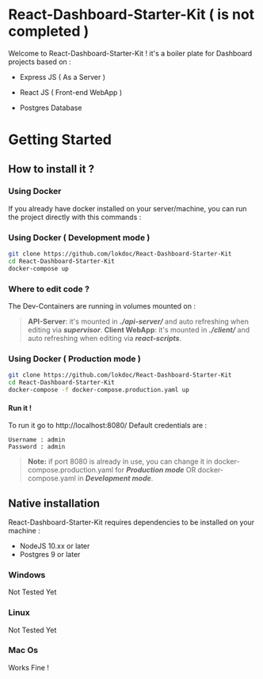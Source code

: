 # React-Dashboard-Starter-Kit ( is not completed )

Welcome to React-Dashboard-Starter-Kit ! it's a boiler plate for Dashboard projects based on :

- Express JS ( As a Server )

- React JS ( Front-end WebApp )

- Postgres Database

# Getting Started 
## How to install it ? 
### Using Docker 
If you already have docker installed on your server/machine, you can run the project directly with this commands : 
### Using Docker ( Development mode )
```bash
git clone https://github.com/lokdoc/React-Dashboard-Starter-Kit
cd React-Dashboard-Starter-Kit
docker-compose up 
```
### Where to edit code ? 
The Dev-Containers are running in volumes mounted on  :
> **API-Server**: it's mounted in ***./api-server/*** and auto refreshing when editing via ***supervisor***.
> **Client WebApp**: it's mounted in ***./client/*** and auto refreshing when editing via ***react-scripts***.


### Using Docker ( Production mode )
```bash
git clone https://github.com/lokdoc/React-Dashboard-Starter-Kit
cd React-Dashboard-Starter-Kit
docker-compose -f docker-compose.production.yaml up
```
#### Run it !
To run it go to http://localhost:8080/
Default credentials are  :
> 
	Username : admin
	Password : admin

> **Note:**  if port 8080 is already in use, you can change it in docker-compose.production.yaml for ***Production mode*** OR docker-compose.yaml in ***Development mode***.



##  Native installation 

 React-Dashboard-Starter-Kit requires dependencies to be installed on your machine : 
 - NodeJS 10.xx or later 
 - Postgres 9 or later

### Windows 
>
Not Tested Yet 

### Linux 
>
Not Tested Yet 


### Mac Os  

>
Works Fine !





